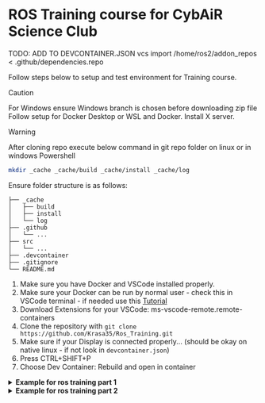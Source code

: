 #   ROS Training course for CybAiR Science Club

TODO: 
ADD TO DEVCONTAINER.JSON vcs import /home/ros2/addon_repos < .github/dependencies.repo

Follow steps below to setup and test environment for Training course.
> [!CAUTION]
> For Windows ensure Windows branch is chosen before downloading zip file
> Follow setup for Docker Desktop or WSL and Docker. Install X server.

> [!WARNING]
> After cloning repo execute below command in git repo folder on linux or in windows Powershell
> ``` bash
> mkdir _cache _cache/build _cache/install _cache/log
> ```
> Ensure folder structure is as follows:

    ├── _cache
    │   ├── build
    │   ├── install
    │   └── log
    ├── .github        
    │   └── ...        
    ├── src
    │   └── ...
    ├── .devcontainer
    ├── .gitignore
    └── README.md


1.  Make sure you have Docker and VSCode installed properly.
1.  Make sure your Docker can be run by normal user - check this in VSCode terminal - if needed use this [Tutorial](https://docs.docker.com/engine/install/linux-postinstall/#manage-docker-as-a-non-root-user)
1.  Download Extensions for your VSCode: ms-vscode-remote.remote-containers
1.  Clone the repository with `git clone https://github.com/Krasa35/Ros_Training.git`
1.  Make sure if your Display is connected properly... (should be okay on native linux - if not look in `devcontainer.json`)
1.  Press CTRL+SHIFT+P
1.  Choose Dev Container: Rebuild and open in container

<details>
<summary><b> Example for ros training part 1 </b></summary>
  
Insert dependency on ur and ur_msgs in package.xml
```xml
  <depend>ur</depend>
  <depend>ur_msgs</depend>
```

``` bash
cd /home/ws
rosdep update
rosdep install --from-paths src/
```

``` bash
ros2 launch ur_moveit_config ur_moveit.launch.py use_fake_hardware:=true ur_type:=ur30
```

``` bash
cd /home/ws
cp /opt/ros/humble/share/ur_moveit_config/launch/ur_moveit.launch.py src/config_tutorial/launch/ur_moveit.launch.py
```

Change 'description_package' to "config_tutorial" in line 88:
```python
PathJoinSubstitution([FindPackageShare(description_package), "urdf", description_file]),
```
To:
```python
PathJoinSubstitution([FindPackageShare("config_tutorial"), "urdf", description_file]),
```

``` bash
cd /home/ws
colcon build
```

```bash
ros2 pkg prefix ur_description
```

``` bash
ros2 launch config_tutorial ur_moveit.launch.py ur_type:=ur30 use_fake_hardware:=true
```
```bash
cd /home/ws
cp /opt/ros/humble/share/ur_description/urdf/ur.urdf.xacro src/config_tutorial/urdf/ur.urdf.xacro
```

Add this to description file
```xml
  <link name="cylinder_link">
    <visual>
      <geometry>
        <cylinder length="0.6" radius="0.1"/>
      </geometry>
    </visual>
  </link>
  <joint name="fixed_joint" type="fixed">
    <parent link="tool0"/>
    <child link="cylinder_link"/>
    <origin xyz="0 0 0"/>
  </joint>
```
REMEMBER to `colcon build`

</details>

<details>
<summary><b> Example for ros training part 2 </b></summary>
  

</details>